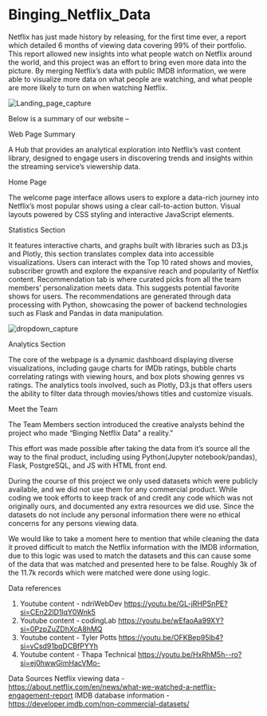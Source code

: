 # Binging_Netflix_Data
Netflix has just made history by releasing, for the first time ever, a report which detailed 6 months of viewing data covering 99% of their portfolio. This report allowed new insights into what people watch on Netflix around the world, and this project was an effort to bring even more data into the picture. By merging Netflix’s data with public IMDB information, we were able to visualize more data on what people are watching, and what people are more likely to turn on when watching Netflix.

![Landing_page_capture](https://github.com/JoeBrueneman/Binging_Netflix_Data/assets/142447460/a4e0ae9b-7c29-448a-8315-439a4924c203)

Below is a summary of our website –

Web Page Summary

A Hub that provides an analytical exploration into Netflix’s vast content library, designed to engage users in discovering trends and insights within the streaming service’s viewership data.

Home Page

The welcome page interface allows users to explore a data-rich journey into Netflix’s most popular shows using a clear call-to-action button. Visual layouts powered by CSS styling and interactive JavaScript elements.

Statistics Section

It features interactive charts, and graphs built with libraries such as D3.js and Plotly, this section translates complex data into accessible visualizations. Users can interact with the Top 10 rated shows and movies, subscriber growth and explore the expansive reach and popularity of Netflix content.
Recommendation tab is where curated picks from all the team members’ personalization meets data. This suggests potential favorite shows for users. The recommendations are generated through data processing with Python, showcasing the power of backend technologies such as Flask and Pandas in data manipulation.

![dropdown_capture](https://github.com/JoeBrueneman/Binging_Netflix_Data/assets/142447460/6246e5b1-5a45-46e6-977b-3dff7ba0d703)

Analytics Section

The core of the webpage is a dynamic dashboard displaying diverse visualizations, including gauge charts for IMDb ratings, bubble charts correlating ratings with viewing hours, and box plots showing genres vs ratings. The analytics tools involved, such as Plotly, D3.js that offers users the ability to filter data through movies/shows titles and customize visuals.

Meet the Team

The Team Members section introduced the creative analysts behind the project who made “Binging Netflix Data” a reality."

This effort was made possible after taking the data from it’s source all the way to the final product, including using Python(Jupyter notebook/pandas), Flask, PostgreSQL, and JS with HTML front end.

During the course of this project we only used datasets which were publicly available, and we did not use them for any commercial product. While coding we took efforts to keep track of and credit any code which was not originally ours, and documented any extra resources we did use. Since the datasets do not include any personal information there were no ethical concerns for any persons viewing data.

We would like to take a moment here to mention that while cleaning the data it proved difficult to match the Netflix information with the IMDB information, due to this logic was used to match the datasets and this can cause some of the data that was matched and presented here to be false. Roughly 3k of the 11.7k records which were matched were done using logic.


Data references
1.	Youtube content - ndriWebDev https://youtu.be/GL-jRHPSnPE?si=CEn22lD1lqY0Wnk5
2.	Youtube content - codingLab https://youtu.be/wEfaoAa99XY?si=0PzpZuZDhXcA8hMQ 
3.	Youtube content - Tyler Potts https://youtu.be/OFKBep95lb4?si=vCsd91bqDCBfPYYh 
4.	Youtube content - Thapa Technical https://youtu.be/HxRhM5h--ro?si=ej0hwwGimHacVMo- 

Data Sources
Netflix viewing data - https://about.netflix.com/en/news/what-we-watched-a-netflix-engagement-report 
IMDB database information - https://developer.imdb.com/non-commercial-datasets/ 
